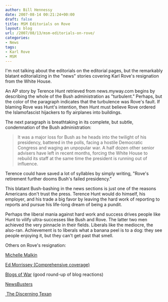 ```yaml
---
author: Bill Hennessy
date: 2007-08-14 00:21:24+00:00
draft: false
title: MSM Editorials on Rove
layout: blog
url: /2007/08/13/msm-editorials-on-rove/
categories:
- News
tags:
- Karl Rove
- MSM
---
```


I'm not talking about the editorials on the editorial pages, but the remarkably blatant editorializing in the "news" stories covering Karl Rove's resignation from the White House.

An AP story by Terence Hunt retrieved from news.myway.com begins by describing the whole of the Bush administration as "turbulent."  Perhaps, but the color of the paragraph indicates that the turbulence was Rove's fault.  If blaming Rove was Hunt's intention, then Hunt must believe Rove ordered the Islamofascist hijackers to fly airplanes into buildings.

The next paragraph is breathtaking in its complete, but subtle, condemnation of the Bush administration:


> It was a major loss for Bush as he heads into the twilight of his presidency, battered in the polls, facing a hostile Democratic Congress and waging an unpopular war. A half dozen other senior advisers have left in recent months, forcing the White House to rebuild its staff at the same time the president is running out of influence.


Terence could have saved a lot of syllables by simply writing, "Rove's retirement further dooms Bush's failed presidency."

This blatant Bush-bashing in the news sections is just one of the reasons Americans don't trust the press.  Terence Hunt would do himself, his employer, and his trade a big favor by leaving the hard work of reporting to reports and pursue his life-long dream of being a pundit.

Perhaps the liberal mania against hard work and success drives people like Hunt to vilify ultra-successes like Bush and Rove.  The latter two men achieved the very pinnacle in their fields.  Liberals like the mediocre, the also-ran.  Achievement is to liberals what a banana peel is to a dog: they see people enjoying it, but they can't get past that smell.

Others on Rove's resignation:

[Michelle Malkin](https://michellemalkin.com/2007/08/13/wsj-karl-rove-to-resign/)

[Ed Morrissey (Comprehensive coverage)](https://www.captainsquartersblog.com/mt/archives/011242.php)

[Blogs of War](https://www.blogsofwar.com/2007/08/13/karl-rove-to-resign/) (good round-up of blog reactions)

[ NewsBusters](https://newsbusters.org/blogs/geoffrey-dickens/2007/08/13/chris-matthews-hungers-karl-roves-scalp)

[ The Discerning Texan](https://www.blogsofwar.com/2007/08/13/karl-rove-to-resign/)
